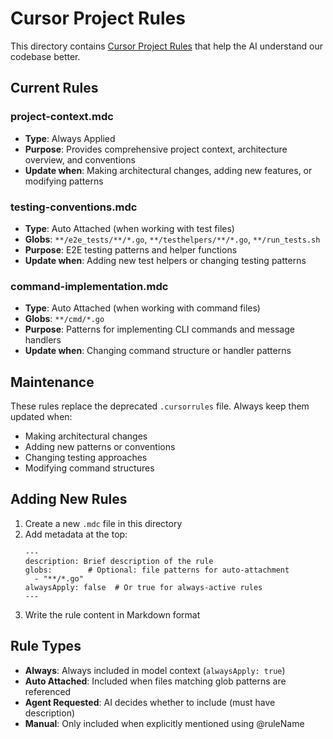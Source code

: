 # Cursor Project Rules

This directory contains [Cursor Project Rules](https://docs.cursor.com/en/context/rules) that help the AI understand our codebase better.

## Current Rules

### project-context.mdc
- **Type**: Always Applied
- **Purpose**: Provides comprehensive project context, architecture overview, and conventions
- **Update when**: Making architectural changes, adding new features, or modifying patterns

### testing-conventions.mdc
- **Type**: Auto Attached (when working with test files)
- **Globs**: `**/e2e_tests/**/*.go`, `**/testhelpers/**/*.go`, `**/run_tests.sh`
- **Purpose**: E2E testing patterns and helper functions
- **Update when**: Adding new test helpers or changing testing patterns

### command-implementation.mdc
- **Type**: Auto Attached (when working with command files)
- **Globs**: `**/cmd/*.go`
- **Purpose**: Patterns for implementing CLI commands and message handlers
- **Update when**: Changing command structure or handler patterns

## Maintenance

These rules replace the deprecated `.cursorrules` file. Always keep them updated when:
- Making architectural changes
- Adding new patterns or conventions
- Changing testing approaches
- Modifying command structures

## Adding New Rules

1. Create a new `.mdc` file in this directory
2. Add metadata at the top:
   ```
   ---
   description: Brief description of the rule
   globs:        # Optional: file patterns for auto-attachment
     - "**/*.go"
   alwaysApply: false  # Or true for always-active rules
   ---
   ```
3. Write the rule content in Markdown format

## Rule Types

- **Always**: Always included in model context (`alwaysApply: true`)
- **Auto Attached**: Included when files matching glob patterns are referenced
- **Agent Requested**: AI decides whether to include (must have description)
- **Manual**: Only included when explicitly mentioned using @ruleName
